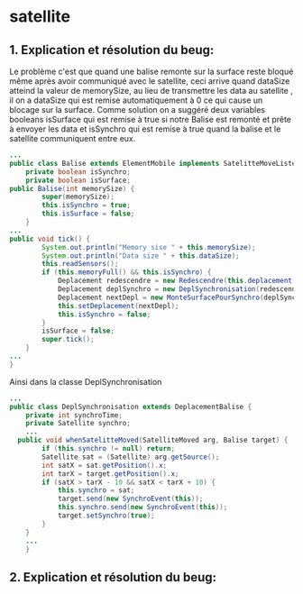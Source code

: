 # satellite
## 1. Explication et résolution du beug:
Le problème c'est que quand une balise remonte sur la surface reste bloqué même après avoir communiqué avec le satellite, ceci  arrive quand dataSize atteind la valeur de memorySize, au lieu de transmettre les data au satellite , il on a dataSize qui est remise automatiquement à 0 ce qui cause un blocage sur la surface.
Comme solution on a suggéré deux variables booleans isSurface qui est remise à true si notre Balise est remonté et prête à envoyer les data et isSynchro qui est remise à true quand la balise et le satellite communiquent entre eux.
```java
...
public class Balise extends ElementMobile implements SatelitteMoveListener {
	private boolean isSynchro;
	private boolean isSurface;
public Balise(int memorySize) {
		super(memorySize);
		this.isSynchro = true;
		this.isSurface = false;
	}
...
public void tick() {
		System.out.println("Memory sise " + this.memorySize);
		System.out.println("Data size " + this.dataSize);
		this.readSensors();
		if (this.memoryFull() && this.isSynchro) {
			Deplacement redescendre = new Redescendre(this.deplacement(), this.profondeur());
			Deplacement deplSynchro = new DeplSynchronisation(redescendre);
			Deplacement nextDepl = new MonteSurfacePourSynchro(deplSynchro);
			this.setDeplacement(nextDepl);
			this.isSynchro = false;
		}
		isSurface = false;
		super.tick();
	}
...
}
```
Ainsi dans la classe DeplSynchronisation
```java
...
public class DeplSynchronisation extends DeplacementBalise {
	private int synchroTime;
	private Satellite synchro;
	...
  public void whenSatelitteMoved(SatelliteMoved arg, Balise target) {
        if (this.synchro != null) return;
        Satellite sat = (Satellite) arg.getSource();
        int satX = sat.getPosition().x;
        int tarX = target.getPosition().x;
        if (satX > tarX - 10 && satX < tarX + 10) {
            this.synchro = sat;
            target.send(new SynchroEvent(this));
            this.synchro.send(new SynchroEvent(this));
            target.setSynchro(true);
        }
    }
    ...
    }
```
## 2. Explication et résolution du beug:
